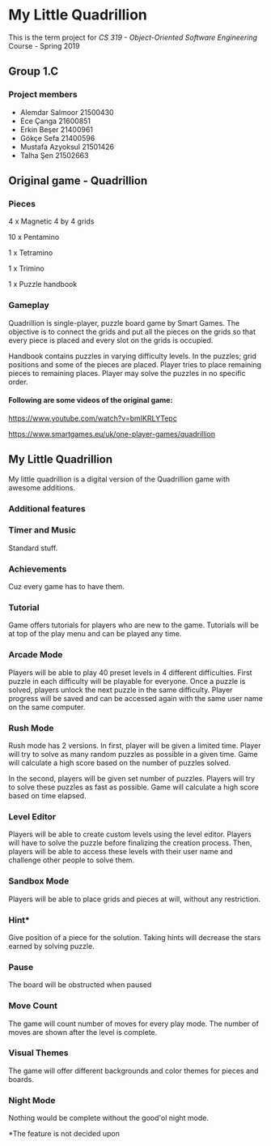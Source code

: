# My Little Quadrillion

This is the term project for *CS 319 - Object-Oriented Software Engineering* Course - Spring 2019

## Group 1.C

### Project members

* Alemdar Salmoor 21500430
* Ece Çanga 21600851
* Erkin Beşer 21400961
* Gökçe Sefa 21400596
* Mustafa Azyoksul 21501426
* Talha Şen 21502663

## Original game - Quadrillion

### Pieces

4 x Magnetic 4 by 4 grids

10 x Pentamino

1 x Tetramino

1 x Trimino

1 x Puzzle handbook

### Gameplay

Quadrillion is single-player, puzzle board game by Smart Games. The objective is to connect the grids and put all the pieces on the grids so that every piece is placed and every slot on the grids is occupied.

Handbook contains puzzles in varying difficulty levels. In the puzzles; grid positions and some of the pieces are placed. Player tries to place remaining pieces to remaining places. Player may solve the puzzles in no specific order.

#### Following are some videos of the original game:

https://www.youtube.com/watch?v=bmIKRLYTepc

https://www.smartgames.eu/uk/one-player-games/quadrillion

## My Little Quadrillion

My little quadrillion is a digital version of the Quadrillion game with awesome additions.

### Additional features

### Timer and Music

Standard stuff.

### Achievements

Cuz every game has to have them.

### Tutorial

Game offers tutorials for players who are new to the game. Tutorials will be at top of the play menu and can be played any time.

### Arcade Mode

Players will be able to play 40 preset levels in 4 different difficulties. First puzzle in each difficulty will be playable for everyone. Once a puzzle is solved, players unlock the next puzzle in the same difficulty. Player progress will be saved and can be accessed again with the same user name on the same computer.

### Rush Mode

Rush mode has 2 versions. In first, player will be given a limited time. Player will try to solve as many random puzzles as possible in a given time. Game will calculate a high score based on the number of puzzles solved.

In the second, players will be given set number of puzzles. Players will try to solve these puzzles as fast as possible. Game will calculate a high score based on time elapsed.

### Level Editor

Players will be able to create custom levels using the level editor. Players will have to solve the puzzle before finalizing the creation process. Then, players will be able to access these levels with their user name and challenge other people to solve them.

### Sandbox Mode

Players will be able to place grids and pieces at will, without any restriction.

### Hint*

Give position of a piece for the solution. Taking hints will decrease the stars earned by solving puzzle.

### Pause

The board will be obstructed when paused

### Move Count

The game will count number of moves for every play mode. The number of moves are shown after the level is complete.

### Visual Themes

The game will offer different backgrounds and color themes for pieces and boards.

### Night Mode

Nothing would be complete without the good'ol night mode.

*The feature is not decided upon
